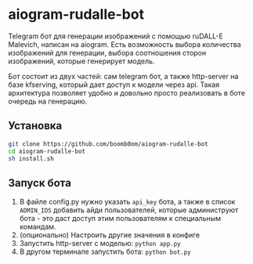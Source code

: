 # aiogram-rudalle-bot

Telegram бот для генерации изображений с помощью ruDALL-E Malevich, написан на aiogram. Есть возможность выбора количества изображений для генерации, выбора соотношения сторон изображений, которые генерирует модель.

Бот состоит из двух частей: сам telegram бот, а также http-server на базе kfserving, который дает доступ к модели через api. Такая архитектура позволяет удобно и довольно просто реализовать в боте очередь на генерацию. 

## Установка

```bash
git clone https://github.com/boomb0om/aiogram-rudalle-bot
cd aiogram-rudalle-bot
sh install.sh
```

## Запуск бота

1. В файле config.py нужно указать `api_key` бота, а также в список `ADMIN_IDS` добавить айди пользователей, которые администруют бота - это даст доступ этим пользователям к специальным командам.
2. (опционально) Настроить другие значения в конфиге
3. Запустить http-server с моделью: `python app.py`
4. В другом терминале запустить бота: `python bot.py`
